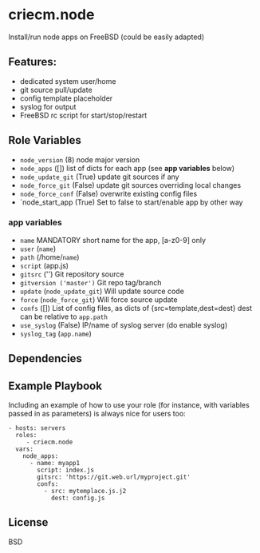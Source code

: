 # criecm.node

Install/run node apps on FreeBSD (could be easily adapted)

## Features:
* dedicated system user/home
* git source pull/update
* config template placeholder
* syslog for output
* FreeBSD rc script for start/stop/restart

## Role Variables

* `node_version` (8)
  node major version
* `node_apps` ([])
  list of dicts for each app (see **app variables** below)
* `node_update_git` (True)
  update git sources if any
* `node_force_git` (False)
  update git sources overriding local changes
* `node_force_conf` (False)
  overwrite existing config files
* `node_start_app (True)
  Set to false to start/enable app by other way

### app variables

* `name` MANDATORY
  short name for the app, [a-z0-9] only
* `user` (`name`)
* `path` (/home/`name`)
* `script` (app.js)
* `gitsrc` ('')
  Git repository source
* `gitversion ('master')`
  Git repo tag/branch
* `update` (`node_update_git`)
  Will update source code
* `force` (`node_force_git`)
  Will force source update
* `confs` ([])
  List of config files, as dicts of {src=template,dest=dest}
  dest can be relative to `app.path`
* `use_syslog` (False)
  IP/name of syslog server (do enable syslog)
* `syslog_tag` (`app.name`)

## Dependencies

## Example Playbook

Including an example of how to use your role (for instance, with variables passed in as parameters) is always nice for users too:

    - hosts: servers
      roles:
         - criecm.node
      vars:
        node_apps:
          - name: myapp1
            script: index.js
            gitsrc: 'https://git.web.url/myproject.git'
            confs:
              - src: mytemplace.js.j2
                dest: config.js

## License

BSD


